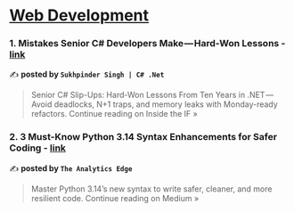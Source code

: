 
<h1><a href=https://medium.com/tag/web-development/recommended target="_blank" rel="noopener noreferrer">Web Development</a></h1>
<h3>1. Mistakes Senior C# Developers Make — Hard-Won Lessons - <a href="https://medium.com/inside-the-if/mistakes-senior-c-developers-make-hard-won-lessons-bdbb454376f2?source=rss------web_development-5" target="_blank" rel="noopener noreferrer">link</a></h3>

✍️ **posted by `Sukhpinder Singh | C# .Net`**

<blockquote>Senior C# Slip-Ups: Hard-Won Lessons From Ten Years in .NET — Avoid deadlocks, N+1 traps, and memory leaks with Monday-ready refactors.
Continue reading on Inside the IF »</blockquote>

<h3>2. 3 Must-Know Python 3.14 Syntax Enhancements for Safer Coding - <a href="https://theanalyticsedge.medium.com/3-must-know-python-3-14-syntax-enhancements-for-safer-coding-36c1160b0b2b?source=rss------web_development-5" target="_blank" rel="noopener noreferrer">link</a></h3>

✍️ **posted by `The Analytics Edge `**

<blockquote>Master Python 3.14’s new syntax to write safer, cleaner, and more resilient code.
Continue reading on Medium »</blockquote>

